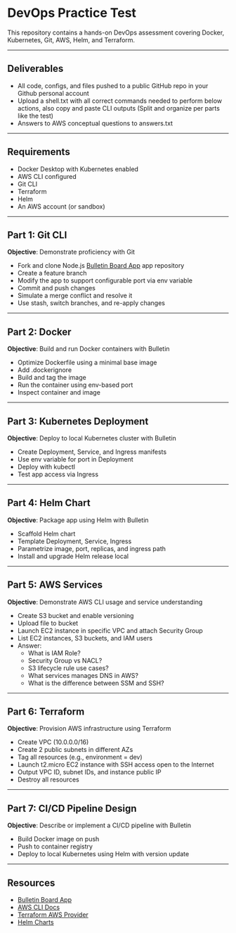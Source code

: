 # DevOps Practice Test

This repository contains a hands-on DevOps assessment covering Docker, Kubernetes, Git, AWS, Helm, and Terraform.

---

## Deliverables
- All code, configs, and files pushed to a public GitHub repo in your Github personal account
- Upload a shell.txt with all correct commands needed to perform below actions, also copy and paste CLI outputs (Split and organize per parts like the test) 
- Answers to AWS conceptual questions to answers.txt

---

## Requirements
- Docker Desktop with Kubernetes enabled
- AWS CLI configured
- Git CLI
- Terraform
- Helm
- An AWS account (or sandbox)

---

## Part 1: Git CLI

**Objective**: Demonstrate proficiency with Git

- Fork and clone Node.js [Bulletin Board App](https://github.com/docker/getting-started/tree/master/app) app repository
- Create a feature branch
- Modify the app to support configurable port via env variable
- Commit and push changes
- Simulate a merge conflict and resolve it
- Use stash, switch branches, and re-apply changes

---

## Part 2: Docker

**Objective**: Build and run Docker containers with Bulletin

- Optimize Dockerfile using a minimal base image
- Add .dockerignore
- Build and tag the image
- Run the container using env-based port
- Inspect container and image

---

## Part 3: Kubernetes Deployment

**Objective**: Deploy to local Kubernetes cluster with Bulletin

- Create Deployment, Service, and Ingress manifests
- Use env variable for port in Deployment
- Deploy with kubectl
- Test app access via Ingress

---

## Part 4: Helm Chart

**Objective**: Package app using Helm with Bulletin

- Scaffold Helm chart
- Template Deployment, Service, Ingress
- Parametrize image, port, replicas, and ingress path
- Install and upgrade Helm release local

---

## Part 5: AWS Services

**Objective**: Demonstrate AWS CLI usage and service understanding

- Create S3 bucket and enable versioning
- Upload file to bucket
- Launch EC2 instance in specific VPC and attach Security Group
- List EC2 instances, S3 buckets, and IAM users
- Answer:
  - What is IAM Role?
  - Security Group vs NACL?
  - S3 lifecycle rule use cases?
  - What services manages DNS in AWS?
  - What is the difference between SSM and SSH?

---

## Part 6: Terraform

**Objective**: Provision AWS infrastructure using Terraform

- Create VPC (10.0.0.0/16)
- Create 2 public subnets in different AZs
- Tag all resources (e.g., environment = dev)
- Launch t2.micro EC2 instance with SSH access open to the Internet
- Output VPC ID, subnet IDs, and instance public IP
- Destroy all resources

---

## Part 7: CI/CD Pipeline Design

**Objective**: Describe or implement a CI/CD pipeline with Bulletin

- Build Docker image on push
- Push to container registry
- Deploy to local Kubernetes using Helm with version update

---

## Resources
- [Bulletin Board App](https://github.com/docker/getting-started/tree/master/app)
- [AWS CLI Docs](https://docs.aws.amazon.com/cli/latest/userguide/cli-chap-welcome.html)
- [Terraform AWS Provider](https://registry.terraform.io/providers/hashicorp/aws/latest/docs)
- [Helm Charts](https://helm.sh/docs/topics/charts/)
